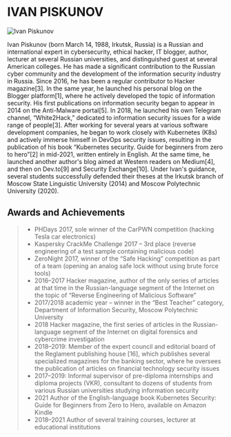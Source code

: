 
# IVAN PISKUNOV

![Ivan Piskunov](https://github.com/D3One/ivanpiskunov/edit/main/Biography/Ivan_Piskunov_Bio.jpg)

Ivan Piskunov (born March 14, 1988, Irkutsk, Russia) is a Russian and international expert in cybersecurity, ethical hacker, IT blogger, author, lecturer at several Russian universities, and distinguished guest at several American colleges. He has made a significant contribution to the Russian cyber community and the development of the information security industry in Russia. Since 2016, he has been a regular contributor to Hacker magazine[3]. In the same year, he launched his personal blog on the Blogger platform[1], where he actively developed the topic of information security. His first publications on information security began to appear in 2014 on the Anti-Malware portal[5]. In 2018, he launched his own Telegram channel, “White2Hack,” dedicated to information security issues for a wide range of people[3]. After working for several years at various software development companies, he began to work closely with Kubernetes (K8s) and actively immerse himself in DevOps security issues, resulting in the publication of his book “Kubernetes security. Guide for beginners from zero to hero”[2] in mid-2021, written entirely in English. At the same time, he launched another author's blog aimed at Western readers on Medium[4], and then on Dev.to[9] and Security Exchange[10]. Under Ivan's guidance, several students successfully defended their theses at the Irkutsk branch of Moscow State Linguistic University (2014) and Moscow Polytechnic University (2020). <br>

## Awards and Achievements
> - PHDays 2017, sole winner of the CarPWN competition (hacking Tesla car electronics)
> - Kaspersky CrackMe Challenge 2017 – 3rd place (reverse engineering of a test sample containing malicious code)
> - ZeroNight 2017, winner of the “Safe Hacking” competition as part of a team (opening an analog safe lock without using brute force tools)
> - 2016–2017 Hacker magazine, author of the only series of articles at that time in the Russian-language segment of the Internet on the topic of “Reverse Engineering of Malicious Software”
> - 2017/2018 academic year – winner in the “Best Teacher” category, Department of Information Security, Moscow Polytechnic University
> - 2018 Hacker magazine, the first series of articles in the Russian-language segment of the Internet on digital forensics and cybercrime investigation 
> - 2018–2019: Member of the expert council and editorial board of the Reglament publishing house [16], which publishes several specialized magazines for the banking sector, where he oversees the publication of articles on financial technology security issues
> - 2017–2019: Informal supervisor of pre-diploma internships and diploma projects (VKR), consultant to dozens of students from various Russian universities studying information security
> - 2021 Author of the English-language book Kubernetes Security: Guide for Beginners from Zero to Hero, available on Amazon Kindle
> - 2018–2021 Author of several training courses, lecturer at educational institutions






